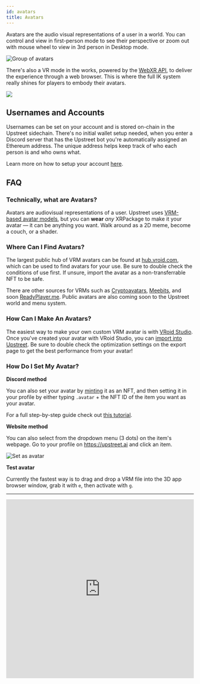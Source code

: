 ```yaml
---
id: avatars
title: Avatars
---
```


Avatars are the audio visual representations of a user in a world. You can control and view in first-person mode to see their perspective or zoom out with mouse wheel to view in 3rd person in Desktop mode.

![Group of avatars](/img/avatars.jpg)

There's also a VR mode in the works, powered by the [WebXR API](https://www.w3.org/TR/webxr/), to deliver the experience through a web browser. This is where the full IK system really shines for players to embody their avatars.

![](/img/vr.gif)

## Usernames and Accounts

Usernames can be set on your account and is stored on-chain in the Upstreet sidechain. There's no initial wallet setup needed, when you enter a Discord server that has the Upstreet bot you're automatically assigned an Ethereum address. The unique address helps keep track of who each person is and who owns what.

Learn more on how to setup your account [here](./start).


## FAQ

### Technically, what are Avatars?

Avatars are audiovisual representations of a user. Upstreet uses <a href="https://vrm.dev/en" target="_blank" rel="noopener noreferrer">VRM-based avatar models</a>, but you can **wear** _any_ XRPackage to make it your avatar &mdash; it can be anything you want. Walk around as a 2D meme, become a couch, or a shader.

### Where Can I Find Avatars?

The largest public hub of VRM avatars can be found at <a href="https://hub.vroid.com/en/models" target="_blank" rel="noopener noreferrer">hub.vroid.com</a>, which can be used to find avatars for your use. Be sure to double check the conditions of use first. If unsure, import the avatar as a non-transferrable NFT to be safe.

There are other sources for VRMs such as [Cryptoavatars](https://cryptoavatars.io), [Meebits](https://docs.upstreet.ai/docs/create/import-meebit), and soon [ReadyPlayer.me](https://readyplayer.me/avatar). Public avatars are also coming soon to the Upstreet world and menu system.

### How Can I Make An Avatars?

The easiest way to make your own custom VRM avatar is with [VRoid Studio](https://vroid.com/en/studio/). Once you've created your avatar with VRoid Studio, you can [import into Upstreet](../create/import-vroid). Be sure to double check the optimization settings on the export page to get the best performance from your avatar!


### How Do I Set My Avatar?


**Discord method**

You can also set your avatar by [minting](../create/mint) it as an NFT, and then setting it in your profile by either typing `.avatar` + the NFT ID of the item you want as your avatar.

For a full step-by-step guide check out [this tutorial](./start).

**Website method**

You can also select from the dropdown menu (3 dots) on the item's webpage. Go to your profile on https://upstreet.ai and click an item.

![Set as avatar](/img/set_avatar.jpg)

**Test avatar**

Currently the fastest way is to drag and drop a VRM file into the 3D app browser window, grab it with `e`, then activate with `g`.

---

<iframe height="480" width="100%" src="https://www.youtube.com/embed/wEeYmw2YPLw" title="YouTube video player" frameborder="0" allow="accelerometer; autoplay; clipboard-write; encrypted-media; gyroscope; picture-in-picture" allowfullscreen></iframe>

